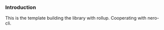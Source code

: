 ### Introduction

This is the template building the library with rollup. Cooperating with nero-cli.
